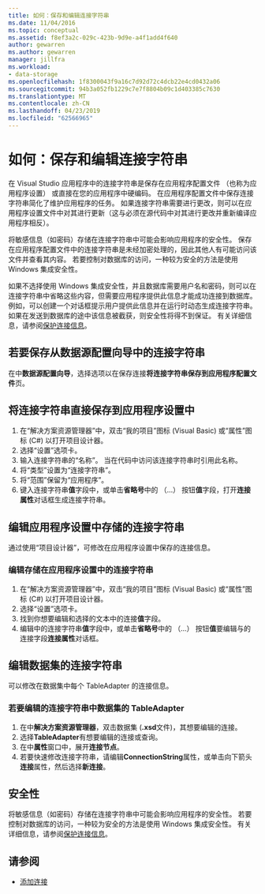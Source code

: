 ```yaml
---
title: 如何：保存和编辑连接字符串
ms.date: 11/04/2016
ms.topic: conceptual
ms.assetid: f8ef3a2c-029c-423b-9d9e-a4f1add4f640
author: gewarren
ms.author: gewarren
manager: jillfra
ms.workload:
- data-storage
ms.openlocfilehash: 1f8300043f9a16c7d92d72c4dcb22e4cd0432a06
ms.sourcegitcommit: 94b3a052fb1229c7e7f8804b09c1d403385c7630
ms.translationtype: MT
ms.contentlocale: zh-CN
ms.lasthandoff: 04/23/2019
ms.locfileid: "62566965"
---
```

# <a name="how-to-save-and-edit-connection-strings"></a>如何：保存和编辑连接字符串
在 Visual Studio 应用程序中的连接字符串是保存在应用程序配置文件 （也称为应用程序设置） 或直接在您的应用程序中硬编码。 在应用程序配置文件中保存连接字符串简化了维护应用程序的任务。 如果连接字符串需要进行更改，则可以在应用程序设置文件中对其进行更新（这与必须在源代码中对其进行更改并重新编译应用程序相反）。

将敏感信息（如密码）存储在连接字符串中可能会影响应用程序的安全性。 保存在应用程序配置文件中的连接字符串是未经加密处理的，因此其他人有可能访问该文件并查看其内容。 若要控制对数据库的访问，一种较为安全的方法是使用 Windows 集成安全性。

如果不选择使用 Windows 集成安全性，并且数据库需要用户名和密码，则可以在连接字符串中省略这些内容，但需要应用程序提供此信息才能成功连接到数据库。 例如，可以创建一个对话框提示用户提供此信息并在运行时动态生成连接字符串。 如果在发送到数据库的途中该信息被截获，则安全性将得不到保证。
有关详细信息，请参阅[保护连接信息](/dotnet/framework/data/adonet/protecting-connection-information)。

## <a name="to-save-a-connection-string-from-within-the-data-source-configuration-wizard"></a>若要保存从数据源配置向导中的连接字符串
在中**数据源配置向导**，选择选项以在保存连接**将连接字符串保存到应用程序配置文件**页。

## <a name="to-save-a-connection-string-directly-into-application-settings"></a>将连接字符串直接保存到应用程序设置中
1. 在“解决方案资源管理器”中，双击“我的项目”图标 (Visual Basic) 或“属性”图标 (C#) 以打开项目设计器。
1. 选择“设置”选项卡。
1. 输入连接字符串的“名称”。 当在代码中访问该连接字符串时引用此名称。
1. 将“类型”设置为“连接字符串”。
1. 将“范围”保留为“应用程序”。
1. 键入连接字符串**值**字段中，或单击**省略号**中的 （...） 按钮**值**字段，打开**连接属性**对话框生成连接字符串。

## <a name="edit-connection-strings-stored-in-application-settings"></a>编辑应用程序设置中存储的连接字符串
通过使用“项目设计器”，可修改在应用程序设置中保存的连接信息。

### <a name="to-edit-a-connection-string-stored-in-application-settings"></a>编辑存储在应用程序设置中的连接字符串
1. 在“解决方案资源管理器”中，双击“我的项目”图标 (Visual Basic) 或“属性”图标 (C#) 以打开项目设计器。
1. 选择“设置”选项卡。
1. 找到你想要编辑和选择的文本中的连接**值**字段。
1. 编辑中的连接字符串**值**字段中，或单击**省略号**中的 （...） 按钮**值**要编辑与的连接字段**连接属性**对话框。

## <a name="edit-connection-strings-for-datasets"></a>编辑数据集的连接字符串
可以修改在数据集中每个 TableAdapter 的连接信息。

### <a name="to-edit-a-connection-string-for-a-tableadapter-in-a-dataset"></a>若要编辑的连接字符串中数据集的 TableAdapter
1. 在中**解决方案资源管理器**，双击数据集 (**.xsd**文件)，其想要编辑的连接。
1. 选择**TableAdapter**有想要编辑的连接或查询。
1. 在中**属性**窗口中，展开**连接节点**。
1. 若要快速修改连接字符串，请编辑**ConnectionString**属性，或单击向下箭头**连接**属性，然后选择**新连接**。

## <a name="security"></a>安全性
将敏感信息（如密码）存储在连接字符串中可能会影响应用程序的安全性。 若要控制对数据库的访问，一种较为安全的方法是使用 Windows 集成安全性。
有关详细信息，请参阅[保护连接信息](/dotnet/framework/data/adonet/protecting-connection-information)。

## <a name="see-also"></a>请参阅

- [添加连接](../data-tools/add-new-connections.md)